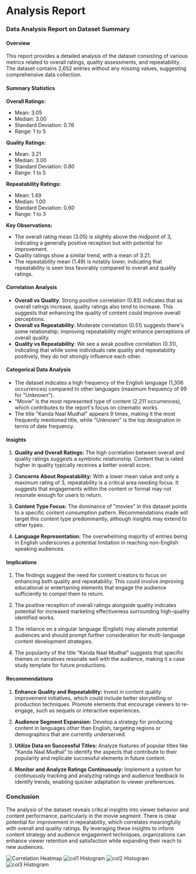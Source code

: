 # Analysis Report

### Data Analysis Report on Dataset Summary

#### Overview

This report provides a detailed analysis of the dataset consisting of various metrics related to overall ratings, quality assessments, and repeatability. The dataset contains 2,652 entries without any missing values, suggesting comprehensive data collection.

#### Summary Statistics

**Overall Ratings:**
- Mean: 3.05
- Median: 3.00
- Standard Deviation: 0.76 
- Range: 1 to 5

**Quality Ratings:**
- Mean: 3.21
- Median: 3.00
- Standard Deviation: 0.80 
- Range: 1 to 5

**Repeatability Ratings:**
- Mean: 1.49
- Median: 1.00
- Standard Deviation: 0.60 
- Range: 1 to 3

**Key Observations:**
- The overall rating mean (3.05) is slightly above the midpoint of 3, indicating a generally positive reception but with potential for improvement.
- Quality ratings show a similar trend, with a mean of 3.21.
- The repeatability mean (1.49) is notably lower, indicating that repeatability is seen less favorably compared to overall and quality ratings.

#### Correlation Analysis

- **Overall vs Quality**: Strong positive correlation (0.83) indicates that as overall ratings increase, quality ratings also tend to increase. This suggests that enhancing the quality of content could improve overall perceptions.
- **Overall vs Repeatability**: Moderate correlation (0.51) suggests there's some relationship; improving repeatability might enhance perceptions of overall quality.
- **Quality vs Repeatability**: We see a weak positive correlation (0.31), indicating that while some individuals rate quality and repeatability positively, they do not strongly influence each other.

#### Categorical Data Analysis

- The dataset indicates a high frequency of the English language (1,306 occurrences) compared to other languages (maximum frequency of 99 for "Unknown").
- “Movie” is the most represented type of content (2,211 occurrences), which contributes to the report's focus on cinematic works.
- The title "Kanda Naal Mudhal" appears 9 times, making it the most frequently mentioned title, while "Unknown" is the top designation in terms of date frequency.

#### Insights

1. **Quality and Overall Ratings:**
   The high correlation between overall and quality ratings suggests a symbiotic relationship. Content that is rated higher in quality typically receives a better overall score.

2. **Concerns About Repeatability:**
   With a lower mean value and only a maximum rating of 3, repeatability is a critical area needing focus. It suggests that engagements within the content or format may not resonate enough for users to return. 

3. **Content Type Focus:**
   The dominance of "movies" in this dataset points to a specific content consumption pattern. Recommendations made will target this content type predominantly, although insights may extend to other types.

4. **Language Representation:**
   The overwhelming majority of entries being in English underscores a potential limitation in reaching non-English speaking audiences. 

#### Implications

1. The findings suggest the need for content creators to focus on enhancing both quality and repeatability. This could involve improving educational or entertaining elements that engage the audience sufficiently to compel them to return.
   
2. The positive reception of overall ratings alongside quality indicates potential for increased marketing effectiveness surrounding high-quality identified works.

3. The reliance on a singular language (English) may alienate potential audiences and should prompt further consideration for multi-language content development strategies. 

4. The popularity of the title “Kanda Naal Mudhal” suggests that specific themes or narratives resonate well with the audience, making it a case study template for future productions.

#### Recommendations

1. **Enhance Quality and Repeatability:**
   Invest in content quality improvement initiatives, which could include better storytelling or production techniques. Promote elements that encourage viewers to re-engage, such as sequels or interactive experiences.

2. **Audience Segment Expansion:**
   Develop a strategy for producing content in languages other than English, targeting regions or demographics that are currently underserved.

3. **Utilize Data on Successful Titles:**
   Analyze features of popular titles like "Kanda Naal Mudhal" to identify the aspects that contribute to their popularity and replicate successful elements in future content.

4. **Monitor and Analyze Ratings Continuously:**
   Implement a system for continuously tracking and analyzing ratings and audience feedback to identify trends, enabling quicker adaptation to viewer preferences.

### Conclusion

The analysis of the dataset reveals critical insights into viewer behavior and content performance, particularly in the movie segment. There is clear potential for improvement in repeatability, which correlates meaningfully with overall and quality ratings. By leveraging these insights to inform content strategy and audience engagement techniques, organizations can enhance viewer retention and satisfaction while expanding their reach to new audiences.

![Correlation Heatmap](goodreads_correlation_heatmap.png)
![col1 Histogram](media_col1_histogram.png)
![col2 Histogram](media_col2_histogram.png)
![col3 Histogram](media_col3_histogram.png)

